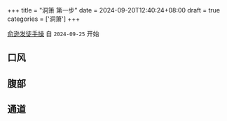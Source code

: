 +++
title = "洞箫 第一步"
date = 2024-09-20T12:40:24+08:00
draft = true
categories = ['洞箫']
+++


[俞逊发徒手操](https://tv.sohu.com/v/dXMvNjMyOTE1ODIvNjI3NDk3Mzkuc2h0bWw=.html) 自 `2024-09-25` 开始

## 口风

## 腹部

## 通道
